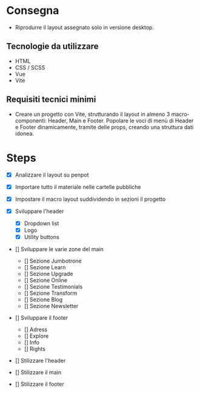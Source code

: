 # Consegna
- Riprodurre il layout assegnato solo in versione desktop.

## Tecnologie da utilizzare
- HTML
- CSS / SCSS
- Vue
- Vite

## Requisiti tecnici minimi
- Creare un progetto con Vite, strutturando il layout in almeno 3 macro-componenti: Header, Main e Footer. Popolare le voci di menù di Header e Footer dinamicamente, tramite delle props, creando una struttura dati idonea.

# Steps
- [x] Analizzare il layout su penpot 
- [x] Importare tutto il materiale nelle cartelle pubbliche
- [x] Impostare il macro layout suddividendo in sezioni il progetto

- [x] Sviluppare l'header
    - [x] Dropdown list
    - [x] Logo
    - [x] Utility buttons

- [] Sviluppare le varie zone del main
    - [] Sezione Jumbotrone
    - [] Sezione Learn
    - [] Sezione Upgrade
    - [] Sezione Online
    - [] Sezione Testimonials
    - [] Sezione Transform
    - [] Sezione Blog
    - [] Sezione Newsletter

- [] Sviluppare il footer
    - [] Adress
    - [] Explore
    - [] Info
    - [] Rights

- [] Stilizzare l'header
- [] Stilizzare il main
- [] Stilizzare il footer
